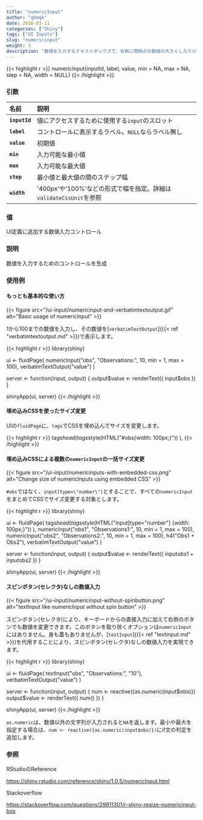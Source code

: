 ```yaml
---
title: "numericInput"
author: "qhmqk"
date: 2018-03-11
categories: ["Shiny"]
tags: ["UI Inputs"]
slug: "numericinput"
weight: 3
description: "数値を入力するテキストボックスで、右側に現時点の数値の大きくしたり小さくしたりするボタンがついています。"
---
```


{{< highlight r >}}
numericInput(inputId, label, value, min = NA, max = NA, step = NA, width = NULL)
{{< /highlight >}}

### 引数

|名前|説明|
|:--|:--|
|**`inputId`**|値にアクセスするために使用する`input`のスロット|
|**`label`**|コントロールに表示するラベル。`NULL`ならラベル無し|
|**`value`**|初期値|
|**`min`**|入力可能な最小値|
|**`max`**|入力可能な最大値|
|**`step`**|最小値と最大値の間のステップ幅|
|**`width`**|'400px'や'100%'などの形式で幅を指定。詳細は`validateCssUnit`を参照|

### 値

UI定義に追加する数値入力コントロール

### 説明

数値を入力するためのコントロールを生成

### 使用例

#### もっとも基本的な使い方

{{< figure src="/ui-input/numericinput-and-verbatimtextoutput.gif" alt="Basic usage of numericInput" >}}

1から100までの数値を入力し、その数値を[`verbatimTextOutput`]({{< ref "verbatimtextoutput.md" >}})で表示します。

{{< highlight r >}}
library(shiny)

ui <- fluidPage(
  numericInput("obs", "Observations:", 10, min = 1, max = 100),
  verbatimTextOutput("value")
)

server <- function(input, output) {
  output$value <- renderText({ input$obs })
}

shinyApp(ui, server)
{{< /highlight >}}

#### 埋め込みCSSを使ったサイズ変更

UIの`fluidPage`に、`tags`でCSSを埋め込んでサイズを変更します。

{{< highlight r >}}
tags$head(
  tags$style(HTML("#obs{width: 100px;}"))
),
{{< /highlight >}}

#### 埋め込みCSSによる複数の`numericInput`の一括サイズ変更

{{< figure src="/ui-input/numericinputs-with-embedded-css.png" alt="Change size of numericInputs using embedded CSS" >}}

`#obs`ではなく、`input[type=\"number\"]`とすることで、すべての`numericInput`をまとめてCSSでサイズ変更する対象とします。

{{< highlight r >}}
library(shiny)

ui <- fluidPage(
  tags$head(
    tags$style(HTML("input[type=\"number\"] {width: 100px;}"))
  ),
  numericInput("obs1", "Observations1:", 10, min = 1, max = 100),
  numericInput("obs2", "Observations2:", 10, min = 1, max = 100),
  h4("Obs1 + Obs2"),
  verbatimTextOutput("value")
)

server <- function(input, output) {
  output$value <- renderText({ input$obs1 + input$obs2 })
}

shinyApp(ui, server)
{{< /highlight >}}

#### スピンボタン(セレクタ)なしの数値入力

{{< figure src="/ui-input/numericinput-without-spinbutton.png" alt="textInput like numericInput without spin button" >}}

スピンボタン(セレクタ)により、キーボードからの直接入力に加えて右側のボタンでも数値を変更できます。このボタンを取り除くオプションは`numericInput`にはありません。身も蓋もありませんが、[`textInput`]({{< ref "textinput.md" >}})を代用することにより、スピンボタン(セレクタ)なしの数値入力を実現できます。

{{< highlight r >}}
library(shiny)

ui <- fluidPage(
  textInput("obs", "Observations:", "10"),
  verbatimTextOutput("value")
)

server <- function(input, output) {
  num <- reactive({as.numeric(input$obs)})
  output$value <- renderText({ num() })
}

shinyApp(ui, server)
{{< /highlight >}}

`as.numeric`は、数値以外の文字列が入力されると`NA`を返します。最小や最大を指定する場合は、`num <- reactive({as.numeric(input$obs)})`にif文の判定を追加します。

### 参照

RStudioのReference

https://shiny.rstudio.com/reference/shiny/1.0.5/numericInput.html

Stackoverflow

https://stackoverflow.com/questions/29811301/r-shiny-resize-numericinput-box